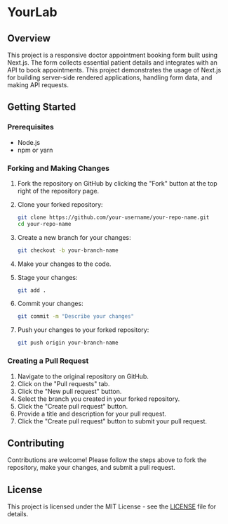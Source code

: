 # YourLab

## Overview
This project is a responsive doctor appointment booking form built using Next.js. The form collects essential patient details and integrates with an API to book appointments. This project demonstrates the usage of Next.js for building server-side rendered applications, handling form data, and making API requests.



## Getting Started

### Prerequisites
- Node.js
- npm or yarn



### Forking and Making Changes
1. Fork the repository on GitHub by clicking the "Fork" button at the top right of the repository page.

2. Clone your forked repository:
    ```bash
    git clone https://github.com/your-username/your-repo-name.git
    cd your-repo-name
    ```

3. Create a new branch for your changes:
    ```bash
    git checkout -b your-branch-name
    ```

4. Make your changes to the code.

5. Stage your changes:
    ```bash
    git add .
    ```

6. Commit your changes:
    ```bash
    git commit -m "Describe your changes"
    ```

7. Push your changes to your forked repository:
    ```bash
    git push origin your-branch-name
    ```

### Creating a Pull Request
1. Navigate to the original repository on GitHub.
2. Click on the "Pull requests" tab.
3. Click the "New pull request" button.
4. Select the branch you created in your forked repository.
5. Click the "Create pull request" button.
6. Provide a title and description for your pull request.
7. Click the "Create pull request" button to submit your pull request.

## Contributing
Contributions are welcome! Please follow the steps above to fork the repository, make your changes, and submit a pull request.

## License
This project is licensed under the MIT License - see the [LICENSE](LICENSE) file for details.
